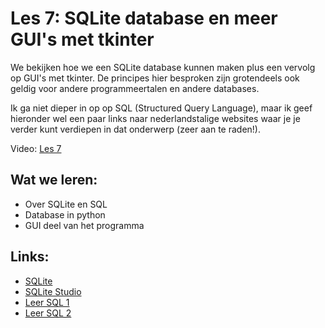 # Les 7: SQLite database en meer GUI's met tkinter

We bekijken hoe we een SQLite  database kunnen maken plus een vervolg op GUI's met  tkinter. De principes hier besproken zijn grotendeels ook geldig voor andere programmeertalen en andere databases.

Ik ga niet dieper in op op SQL (Structured Query Language), maar ik geef hieronder wel een paar links naar nederlandstalige websites waar je je verder kunt verdiepen in dat onderwerp (zeer aan te raden!). 

Video: [Les 7](https://www.youtube.com/watch?v=kDKSJx5Z6Zc "Les 7")

## Wat we leren:
* Over SQLite en SQL
* Database in python
* GUI deel van het programma

## Links:
* [SQLite](https://sqlite.org "SQLite")
* [SQLite Studio](https://sqlitestudio.pl/ "SQLite Studio")
* [Leer SQL 1](https://gkoetsier.nl/tut_mysql.html "Leer SQL 1")
* [Leer SQL 2](https://www.1keydata.com/nl/sql/ "Leer SQL 2")
